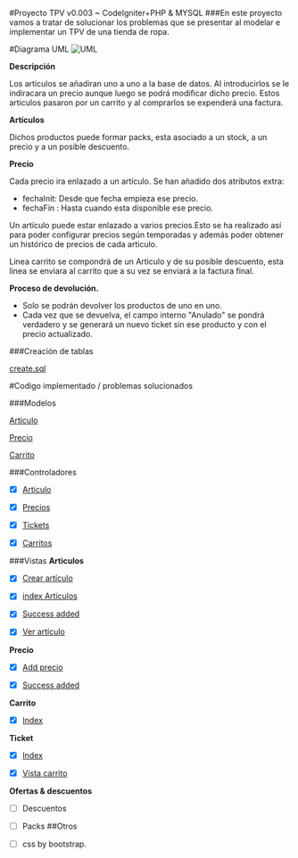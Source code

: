 #Proyecto TPV v0.003 ~ CodeIgniter+PHP & MYSQL
###En este proyecto vamos a tratar de solucionar los problemas que se presentar al modelar e implementar un TPV de una tienda de ropa.


#Diagrama UML
![UML](https://i.gyazo.com/d8a2df8e0edaaef9a31b71d9e5c44faf.png)

**Descripción**

Los articulos se añadiran uno a uno a la base de datos. Al introducirlos se le indiracara un precio aunque luego se podrá modificar dicho precio. Estos articulos pasaron por un carrito y al comprarlos se expenderá una factura.

**Artículos**

Dichos productos puede formar packs, esta asociado a un stock, a un precio y a un posible descuento.

**Precio**

Cada precio ira enlazado a un artículo.
Se han añadido dos atributos extra:
 - fechaInit: Desde que fecha empieza ese precio.
 - fechaFin : Hasta cuando esta disponible ese precio.

Un artículo puede estar enlazado a varios precios.Esto se ha realizado así para poder configurar precios según temporadas y además poder obtener un histórico de precios de cada articulo.

Linea carrito se compondrá de un Articulo y de su posible descuento, esta linea se enviara al carrito que a su vez se enviará a la factura final.

**Proceso de devolución.**

- Solo se podrán devolver los productos de uno en uno. 
- Cada vez que se devuelva, el campo interno "Anulado" se pondrá verdadero y se generará un nuevo ticket sin ese producto y con el precio actualizado.

###Creación de tablas 

[create.sql](https://github.com/sn1k/PROYECTO-TPV/blob/master/BBDD/base.sql)

#Codigo implementado / problemas solucionados

###Modelos

[Articulo](https://github.com/sn1k/PROYECTO-TPV/blob/master/CODE/models/Articulo_model.php)

[Precio](https://github.com/sn1k/PROYECTO-TPV/blob/master/CODE/models/Precio_model.php)

[Carrito](https://github.com/sn1k/PROYECTO-TPV/blob/master/CODE/models/Carrito_model.php)

###Controladores

- [x] [Articulo](https://github.com/sn1k/PROYECTO-TPV/blob/master/CODE/controllers/Articulos.php)

- [x] [Precios](https://github.com/sn1k/PROYECTO-TPV/blob/master/CODE/controllers/Precios.php)

- [x] [Tickets](https://github.com/sn1k/PROYECTO-TPV/blob/master/CODE/controllers/Tickets.php)
 
- [x] [Carritos](https://github.com/sn1k/PROYECTO-TPV/blob/master/CODE/controllers/Carritos.php)



###Vistas
**Articulos**

- [x] [Crear artículo](https://github.com/sn1k/PROYECTO-TPV/blob/master/CODE/views/articulos/create.php)

- [x] [index Artículos](https://github.com/sn1k/PROYECTO-TPV/blob/master/CODE/views/articulos/index.php)

- [x] [Success added](https://github.com/sn1k/PROYECTO-TPV/blob/master/CODE/views/articulos/success.php)

- [x] [Ver artículo](https://github.com/sn1k/PROYECTO-TPV/blob/master/CODE/views/articulos/view.php)

**Precio**

- [x] [Add precio](https://github.com/sn1k/PROYECTO-TPV/blob/master/CODE/views/precios/index.php)

- [x] [Success added](https://github.com/sn1k/PROYECTO-TPV/blob/master/CODE/views/precios/success.php)

**Carrito**

- [x] [Index](https://github.com/sn1k/PROYECTO-TPV/blob/master/CODE/views/carritos/index.php)

**Ticket**

- [x] [Index](https://github.com/sn1k/PROYECTO-TPV/blob/master/CODE/views/tickets/index.php)

- [x] [Vista carrito](https://github.com/sn1k/PROYECTO-TPV/blob/master/CODE/views/tickets/view.php)

**Ofertas & descuentos**
- [ ] Descuentos

- [ ] Packs
##Otros
- [ ] css by bootstrap.
